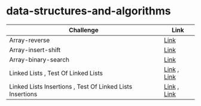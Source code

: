 ﻿# data-structures-and-algorithms

| Challenge      | Link |
| ----------- | ----------- |
| Array-reverse      | [Link](/DataStructure/DataStructure/data-structure-console/array-reverse/) |
| Array-insert-shift | [Link](/DataStructure/DataStructure/data-structure-console/array-insert-shift/) |
| Array-binary-search | [Link](/DataStructure/DataStructure/data-structure-console/array-binary-search/) |
| Linked Lists , Test Of Linked Lists| [Link](/DataStructure/DataStructure/data-structure-console/linked-list/)  ,  [Link](/DataStructure/Test-linkedList) |
| Linked Lists Insertions , Test Of Linked Lists Insertions| [Link](/DataStructure/DataStructure/data-structure-console/linked-list-insertions/)  ,  [Link](/DataStructure/TestProject1/) |



